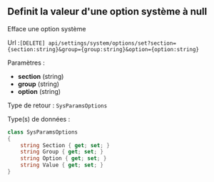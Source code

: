 ## <span id='optionsunset'>Definit la valeur d'une option système à null</span>

Efface une option système

Url :`[DELETE] api/settings/system/options/set?section={section:string}&group={group:string}&option={option:string}`

Paramètres : 

- **section** (string)
- **group** (string)
- **option** (string)

Type de retour : `SysParamsOptions`

Type(s) de données :

```csharp
class SysParamsOptions
{
	string Section { get; set; }
	string Group { get; set; }
	string Option { get; set; }
	string Value { get; set; }
}

```

